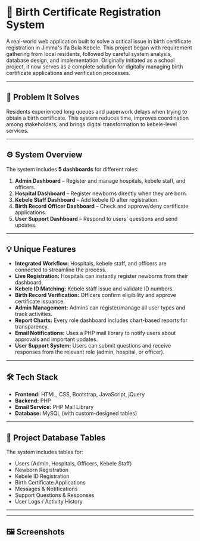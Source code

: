 # 🍼 Birth Certificate Registration System

A real-world web application built to solve a critical issue in birth certificate registration in Jimma's Ifa Bula Kebele. This project began with requirement gathering from local residents, followed by careful system analysis, database design, and implementation. Originally initiated as a school project, it now serves as a complete solution for digitally managing birth certificate applications and verification processes.

---

## 📌 Problem It Solves

Residents experienced long queues and paperwork delays when trying to obtain a birth certificate. This system reduces time, improves coordination among stakeholders, and brings digital transformation to kebele-level services.

---

## ⚙️ System Overview

The system includes **5 dashboards** for different roles:

1. **Admin Dashboard** – Register and manage hospitals, kebele staff, and officers.
2. **Hospital Dashboard** – Register newborns directly when they are born.
3. **Kebele Staff Dashboard** – Add kebele ID after registration.
4. **Birth Record Officer Dashboard** – Check and approve/deny certificate applications.
5. **User Support Dashboard** – Respond to users' questions and send updates.

---

## 💡 Unique Features

- **Integrated Workflow:** Hospitals, kebele staff, and officers are connected to streamline the process.
- **Live Registration:** Hospitals can instantly register newborns from their dashboard.
- **Kebele ID Matching:** Kebele staff issue and validate ID numbers.
- **Birth Record Verification:** Officers confirm eligibility and approve certificate issuance.
- **Admin Management:** Admins can register/manage all user types and track activities.
- **Report Charts:** Every role dashboard includes chart-based reports for transparency.
- **Email Notifications:** Uses a PHP mail library to notify users about approvals and important updates.
- **User Support System:** Users can submit questions and receive responses from the relevant role (admin, hospital, or officer).

---

## 🛠️ Tech Stack

- **Frontend:** HTML, CSS, Bootstrap, JavaScript, jQuery  
- **Backend:** PHP  
- **Email Service:** PHP Mail Library  
- **Database:** MySQL (with custom-designed tables)

---

## 📁 Project Database Tables

The system includes tables for:
- Users (Admin, Hospitals, Officers, Kebele Staff)
- Newborn Registration
- Kebele ID Registration
- Birth Certificate Applications
- Messages & Notifications
- Support Questions & Responses
- User Logs / Activity History

---



---

## 🖼️ Screenshots


